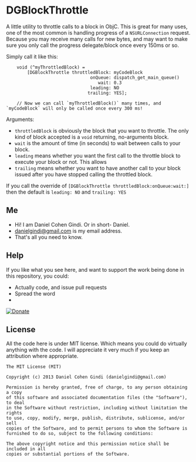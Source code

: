 DGBlockThrottle
===============

A little utility to throttle calls to a block in ObjC. This is great for many uses, one of the most common is handling progress of a `NSURLConnection` request. Because you may receive many calls for new bytes, and may want to make sure you only call the progress delegate/block once every 150ms or so.

Simply call it like this:

```objc
    void (^myThrottledBlock) = 
        [DGBlockThrottle throttledBlock: myCodeBlock
                                onQueue: dispatch_get_main_queue()
                                   wait: 0.3
                                leading: NO
                               trailing: YES];
    
    // Now we can call `myThrottledBlock()` many times, and `myCodeBlock` will only be called once every 300 ms!
```

Arguments:

* `throttledBlock` is obviously the block that you want to throttle. The only kind of block accepted is a `void` returning, no-arguments block.
* `wait` is the amount of time (in seconds) to wait between calls to your block.
* `leading` means whether you want the first call to the throttle block to execute your block or not. This allows 
* `trailing` means whether you want to have another call to your block issued after you have stopped calling the throttled block.

If you call the override of `[DGBlockThrottle throttledBlock:onQueue:wait:]` then the default is `leading: NO` and `trailing: YES`

## Me
* Hi! I am Daniel Cohen Gindi. Or in short- Daniel.
* danielgindi@gmail.com is my email address.
* That's all you need to know.

## Help

If you like what you see here, and want to support the work being done in this repository, you could:
* Actually code, and issue pull requests
* Spread the word
* 
[![Donate](https://www.paypalobjects.com/en_US/i/btn/btn_donate_LG.gif)](https://www.paypal.com/cgi-bin/webscr?cmd=_s-xclick&hosted_button_id=CHRDHZE79YTMQ)

## License

All the code here is under MIT license. Which means you could do virtually anything with the code.
I will appreciate it very much if you keep an attribution where appropriate.

    The MIT License (MIT)
    
    Copyright (c) 2013 Daniel Cohen Gindi (danielgindi@gmail.com)
    
    Permission is hereby granted, free of charge, to any person obtaining a copy
    of this software and associated documentation files (the "Software"), to deal
    in the Software without restriction, including without limitation the rights
    to use, copy, modify, merge, publish, distribute, sublicense, and/or sell
    copies of the Software, and to permit persons to whom the Software is
    furnished to do so, subject to the following conditions:
    
    The above copyright notice and this permission notice shall be included in all
    copies or substantial portions of the Software.

